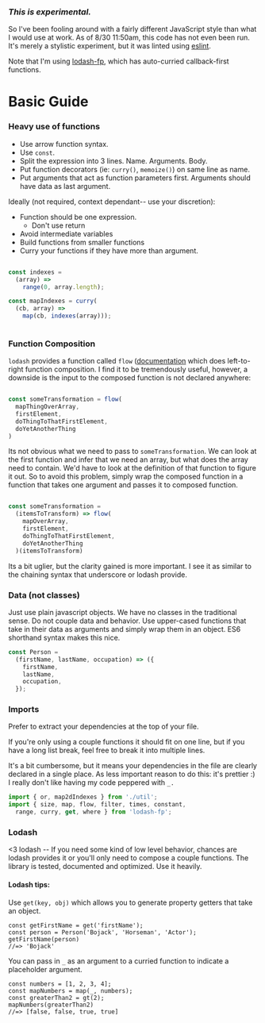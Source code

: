 ### *This is experimental.*

So I've been fooling around with a fairly different JavaScript style than what
I would use at work. As of 8/30 11:50am, this code has not even been run.
It's merely a stylistic experiment, but it was linted using [eslint](http://eslint.org/).

Note that I'm using [lodash-fp](http://eslint.org/), which has auto-curried callback-first functions.

# Basic Guide

### Heavy use of functions

* Use arrow function syntax.
* Use `const`.
* Split the expression into 3 lines. Name. Arguments. Body.
* Put function decorators (ie: `curry()`, `memoize()`) on same line as name.
* Put arguments that act as function parameters first. Arguments should have data as last argument. 

Ideally (not required, context dependant-- use your discretion):
  * Function should be one expression.
    * Don't use return
  * Avoid intermediate variables
  * Build functions from smaller functions
  * Curry your functions if they have more than argument.

```javascript

const indexes =
  (array) =>
    range(0, array.length);

const mapIndexes = curry(
  (cb, array) =>
    map(cb, indexes(array)));
  
```

### Function Composition

`lodash` provides a function called `flow` ([documentation](https://lodash.com/docs#flow) which does left-to-right function composition. I find it to be tremendously useful, however, a downside is the input to the composed function is not declared anywhere:

```javascript

const someTransformation = flow(
  mapThingOverArray,
  firstElement,
  doThingToThatFirstElement,
  doYetAnotherThing
)

```

Its not obvious what we need to pass to `someTransformation`. We can look at the first function and infer that we need an array, but what does the array need to contain. We'd have to look at the definition of that function to figure it out. So to avoid this problem, simply wrap the composed function in a function that takes one argument and passes it to composed function.


```javascript

const someTransformation =
  (itemsToTransform) => flow(
    mapOverArray,
    firstElement,
    doThingToThatFirstElement,
    doYetAnotherThing
  )(itemsToTransform)

```

Its a bit uglier, but the clarity gained is more important. I see it as similar to the chaining syntax that underscore or lodash provide.

### Data (not classes)

Just use plain javascript objects. We have no classes in the traditional sense. Do not couple data and behavior. Use upper-cased functions that take in their data as arguments and simply wrap them in an object. ES6 shorthand syntax makes this nice.

```javascript
const Person =
  (firstName, lastName, occupation) => ({
    firstName,
    lastName,
    occupation,
  });
```

### Imports

Prefer to extract your dependencies at the top of your file.

If you're only using a couple functions it should fit on one line, but if you have a long list break, feel free to break it into multiple lines.

It's a bit cumbersome, but it means your dependencies in the file are clearly declared in a single place. As less important reason to do this: it's prettier :) I really don't like having my code peppered with `_.`

```javascript
import { or, map2dIndexes } from './util';
import { size, map, flow, filter, times, constant,
  range, curry, get, where } from 'lodash-fp';
```

### Lodash

<3 lodash -- If you need some kind of low level behavior, chances are lodash provides it or you'll only need to compose a couple functions. The library is tested, documented and optimized. Use it heavily.

#### Lodash tips:

Use `get(key, obj)` which allows you to generate property getters that take an object. 

```
const getFirstName = get('firstName'); 
const person = Person('Bojack', 'Horseman', 'Actor');
getFirstName(person)
//=> 'Bojack'
``` 

You can pass in `_` as an argument to a curried function to indicate a placeholder argument.

```
const numbers = [1, 2, 3, 4];
const mapNumbers = map(_, numbers);
const greaterThan2 = gt(2);
mapNumbers(greaterThan2)
//=> [false, false, true, true]
```